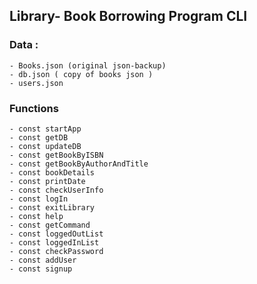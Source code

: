 ## Library- Book Borrowing Program CLI

### Data :

```
- Books.json (original json-backup)
- db.json ( copy of books json )
- users.json
```

### Functions

```
- const startApp
- const getDB
- const updateDB
- const getBookByISBN
- const getBookByAuthorAndTitle
- const bookDetails
- const printDate
- const checkUserInfo
- const logIn
- const exitLibrary
- const help
- const getCommand
- const loggedOutList
- const loggedInList
- const checkPassword
- const addUser
- const signup

```
